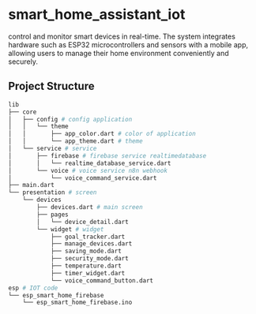 # smart_home_assistant_iot
control and monitor smart devices in real-time. The system integrates hardware such as ESP32 microcontrollers and sensors with a mobile app, allowing users to manage their home environment conveniently and securely.
## Project Structure

``` bash
lib
├── core  
│   ├── config # config application
│   │   └── theme
│   │       ├── app_color.dart # color of application
│   │       └── app_theme.dart # theme
│   └── service # service
│       ├── firebase # firebase service realtimedatabase
│       │   └── realtime_database_service.dart
│       └── voice # voice service n8n webhook
│           └── voice_command_service.dart
├── main.dart
└── presentation # screen
    └── devices
        ├── devices.dart # main screen
        ├── pages
        │   └── device_detail.dart 
        └── widget # widget 
            ├── goal_tracker.dart
            ├── manage_devices.dart
            ├── saving_mode.dart
            ├── security_mode.dart
            ├── temperature.dart
            ├── timer_widget.dart
            └── voice_command_button.dart
esp # IOT code 
└── esp_smart_home_firebase
    └── esp_smart_home_firebase.ino
```